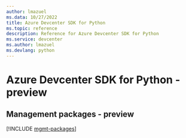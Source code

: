 ```yaml
---
author: lmazuel
ms.data: 10/27/2022
title: Azure Devcenter SDK for Python
ms.topic: reference
description: Reference for Azure Devcenter SDK for Python
ms.service: devcenter
ms.author: lmazuel
ms.devlang: python
---
```

# Azure Devcenter SDK for Python - preview

## Management packages - preview
[!INCLUDE [mgmt-packages](devcenter-mgmt-index.md)]